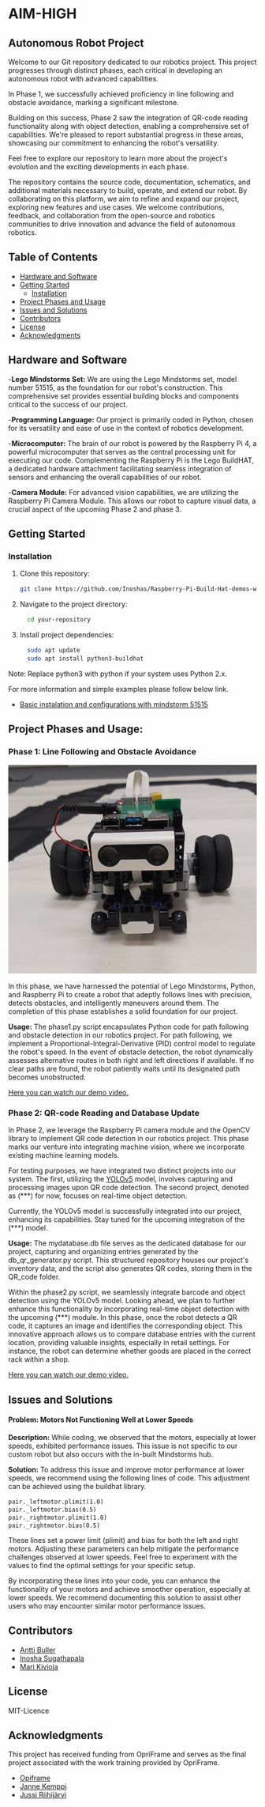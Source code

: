 # AIM-HIGH
## Autonomous Robot Project

Welcome to our Git repository dedicated to our robotics project. This project progresses through distinct phases, each critical in developing an autonomous robot with advanced capabilities.

In Phase 1, we successfully achieved proficiency in line following and obstacle avoidance, marking a significant milestone.

Building on this success, Phase 2 saw the integration of QR-code reading functionality along with object detection, enabling a comprehensive set of capabilities. We're pleased to report substantial progress in these areas, showcasing our commitment to enhancing the robot's versatility.

Feel free to explore our repository to learn more about the project's evolution and the exciting developments in each phase.

The repository contains the source code, documentation, schematics, and additional materials necessary to build, operate, and extend our robot. By collaborating on this platform, we aim to refine and expand our project, exploring new features and use cases. We welcome contributions, feedback, and collaboration from the open-source and robotics communities to drive innovation and advance the field of autonomous robotics.


## Table of Contents
- [Hardware and Software](#hardware-and-software)
- [Getting Started](#getting-started)
  - [Installation](#installation)
- [Project Phases and Usage](#project-phases-and-usage)
- [Issues and Solutions](#issues-and-solutions)
- [Contributors](#contributors)
- [License](#license)
- [Acknowledgments](#acknowledgments)

## Hardware and Software

-**Lego Mindstorms Set:** We are using the Lego Mindstorms set, model number 51515, as the foundation for our robot's construction. This comprehensive set provides essential building blocks and components critical to the success of our project.

-**Programming Language:** Our project is primarily coded in Python, chosen for its versatility and ease of use in the context of robotics development.

-**Microcomputer:** The brain of our robot is powered by the Raspberry Pi 4, a powerful microcomputer that serves as the central processing unit for executing our code. Complementing the Raspberry Pi is the Lego BuildHAT, a dedicated hardware attachment facilitating seamless integration of sensors and enhancing the overall capabilities of our robot.

-**Camera Module:** For advanced vision capabilities, we are utilizing the Raspberry Pi Camera Module. This allows our robot to capture visual data, a crucial aspect of the upcoming Phase 2 and phase 3.


## Getting Started


### Installation

1. Clone this repository:
    ```bash
    git clone https://github.com/Inoshas/Raspberry-Pi-Build-Hat-demos-with-Mindstorm-51515

2. Navigate to the project directory: 
    ```bash
      cd your-repository 
    ```
    
3. Install project dependencies:
    ```bash
      sudo apt update
      sudo apt install python3-buildhat
    ```
    
Note: Replace python3 with python if your system uses Python 2.x.

For more information and simple examples please follow below link.
- [Basic instalation and configurations with mindstorm 51515](https://github.com/Inoshas/Raspberry-Pi-Build-Hat-demos-with-Mindstorm-51515)


## Project Phases and Usage:
### Phase 1: Line Following and Obstacle Avoidance
![Basic setup of the robot](images_and_videos/robot_1.png)


In this phase, we have harnessed the potential of Lego Mindstorms, Python, and Raspberry Pi to create a robot that adeptly follows lines with precision, detects obstacles, and intelligently maneuvers around them. The completion of this phase establishes a solid foundation for our project.

 **Usage:**
The phase1.py script encapsulates Python code for path following and obstacle detection in our robotics project. For path following, we implement a Proportional-Integral-Derivative (PID) control model to regulate the robot's speed. In the event of obstacle detection, the robot dynamically assesses alternative routes in both right and left directions if available. If no clear paths are found, the robot patiently waits until its designated path becomes unobstructed.

[Here you can watch our demo video.](https://www.youtube.com/shorts/L-W8-ZdgTtk)

### Phase 2: QR-code Reading and Database Update
In Phase 2, we leverage the Raspberry Pi camera module and the OpenCV library to implement QR code detection in our robotics project. This phase marks our venture into integrating machine vision, where we incorporate existing machine learning models.

For testing purposes, we have integrated two distinct projects into our system. The first, utilizing the [YOLOv5](https://github.com/ultralytics/yolov5) model, involves capturing and processing images upon QR code detection. The second project, denoted as (***) for now, focuses on real-time object detection.

Currently, the YOLOv5 model is successfully integrated into our project, enhancing its capabilities. Stay tuned for the upcoming integration of the (***) model.

**Usage:**
The mydatabase.db file serves as the dedicated database for our project, capturing and organizing entries generated by the db_qr_generator.py script. This structured repository houses our project's inventory data, and the script also generates QR codes, storing them in the QR_code folder.

Within the phase2.py script, we seamlessly integrate barcode and object detection using the YOLOv5 model. Looking ahead, we plan to further enhance this functionality by incorporating real-time object detection with the upcoming (***) module. In this phase, once the robot detects a QR code, it captures an image and identifies the corresponding object. This innovative approach allows us to compare database entries with the current location, providing valuable insights, especially in retail settings. For instance, the robot can determine whether goods are placed in the correct rack within a shop.

[Here you can watch our demo video.](https://www.youtube.com/watch?v=ouIGsvfRSzo)

## Issues and Solutions
#### Problem: Motors Not Functioning Well at Lower Speeds
**Description:**
While coding, we observed that the motors, especially at lower speeds, exhibited performance issues. This issue is not specific to our custom robot but also occurs with the in-built Mindstorms hub.

**Solution:**
To address this issue and improve motor performance at lower speeds, we recommend using the following lines of code. This adjustment can be achieved using the buildhat library.

  ```shell
  pair._leftmotor.plimit(1.0)
  pair._leftmotor.bias(0.5)
  pair._rightmotor.plimit(1.0)
  pair._rightmotor.bias(0.5)
  ```

These lines set a power limit (plimit) and bias for both the left and right motors. Adjusting these parameters can help mitigate the performance challenges observed at lower speeds. Feel free to experiment with the values to find the optimal settings for your specific setup.

By incorporating these lines into your code, you can enhance the functionality of your motors and achieve smoother operation, especially at lower speeds. We recommend documenting this solution to assist other users who may encounter similar motor performance issues.



## Contributors

- [Antti Buller](https://github.com/anatt1b)  
- [Inosha Sugathapala](https://github.com/Inoshas)
- [Mari Kivioja](https://github.com/Veaiga)


## License
MIT-Licence 


## Acknowledgments

This project has received funding from OpriFrame and serves as the final project associated with the work training provided by OpriFrame.

- [Opiframe](https://opiframe.com)  
- [Janne Kemppi](https://jannekemppi.wordpress.com) 
- [Jussi Riihijärvi](https://www.linkedin.com/in/jussiriihij%C3%A4rvi)






